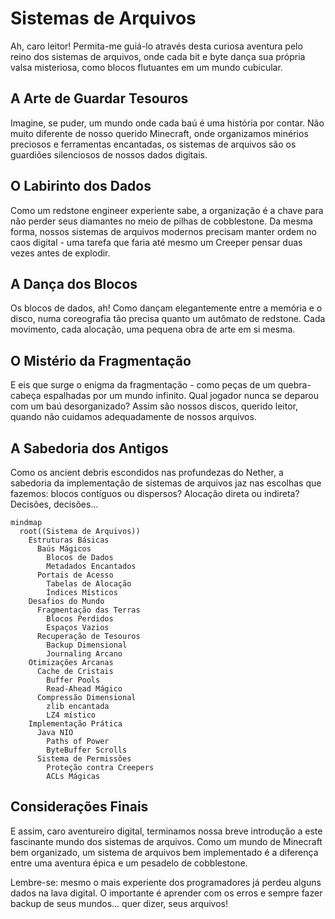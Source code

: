 # Sistemas de Arquivos

Ah, caro leitor! Permita-me guiá-lo através desta curiosa aventura pelo reino dos sistemas de arquivos, onde cada bit e byte dança sua própria valsa misteriosa, como blocos flutuantes em um mundo cubicular.

## A Arte de Guardar Tesouros

Imagine, se puder, um mundo onde cada baú é uma história por contar. Não muito diferente de nosso querido Minecraft, onde organizamos minérios preciosos e ferramentas encantadas, os sistemas de arquivos são os guardiões silenciosos de nossos dados digitais.

## O Labirinto dos Dados

Como um redstone engineer experiente sabe, a organização é a chave para não perder seus diamantes no meio de pilhas de cobblestone. Da mesma forma, nossos sistemas de arquivos modernos precisam manter ordem no caos digital - uma tarefa que faria até mesmo um Creeper pensar duas vezes antes de explodir.

## A Dança dos Blocos

Os blocos de dados, ah! Como dançam elegantemente entre a memória e o disco, numa coreografia tão precisa quanto um autômato de redstone. Cada movimento, cada alocação, uma pequena obra de arte em si mesma.

## O Mistério da Fragmentação

E eis que surge o enigma da fragmentação - como peças de um quebra-cabeça espalhadas por um mundo infinito. Qual jogador nunca se deparou com um baú desorganizado? Assim são nossos discos, querido leitor, quando não cuidamos adequadamente de nossos arquivos.

## A Sabedoria dos Antigos

Como os ancient debris escondidos nas profundezas do Nether, a sabedoria da implementação de sistemas de arquivos jaz nas escolhas que fazemos: blocos contíguos ou dispersos? Alocação direta ou indireta? Decisões, decisões...

```mermaid
mindmap
  root((Sistema de Arquivos))
    Estruturas Básicas
      Baús Mágicos
        Blocos de Dados
        Metadados Encantados
      Portais de Acesso
        Tabelas de Alocação
        Índices Místicos
    Desafios do Mundo
      Fragmentação das Terras
        Blocos Perdidos
        Espaços Vazios
      Recuperação de Tesouros
        Backup Dimensional
        Journaling Arcano
    Otimizações Arcanas
      Cache de Cristais
        Buffer Pools
        Read-Ahead Mágico
      Compressão Dimensional
        zlib encantada
        LZ4 místico
    Implementação Prática
      Java NIO
        Paths of Power
        ByteBuffer Scrolls
      Sistema de Permissões
        Proteção contra Creepers
        ACLs Mágicas
```

## Considerações Finais

E assim, caro aventureiro digital, terminamos nossa breve introdução a este fascinante mundo dos sistemas de arquivos. Como um mundo de Minecraft bem organizado, um sistema de arquivos bem implementado é a diferença entre uma aventura épica e um pesadelo de cobblestone.

<note>


Lembre-se: mesmo o mais experiente dos programadores já perdeu alguns dados na lava digital. O importante é aprender com os erros e sempre fazer backup de seus mundos... quer dizer, seus arquivos!


</note>
